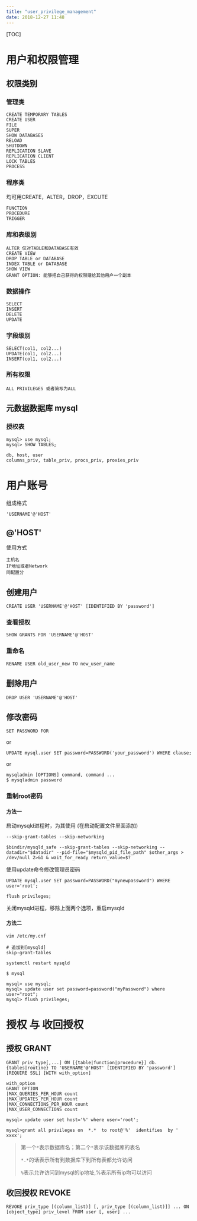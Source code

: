 ```yaml
---
title: "user_privilege_management"
date: 2018-12-27 11:48
---
```



[TOC]

# 用户和权限管理



## 权限类别

### 管理类

```
CREATE TEMPORARY TABLES
CREATE USER
FILE
SUPER
SHOW DATABASES
RELOAD
SHUTDOWN
REPLICATION SLAVE
REPLICATION CLIENT
LOCK TABLES
PROCESS
```



### 程序类

均可用CREATE，ALTER，DROP，EXCUTE

```
FUNCTION
PROCEDURE
TRIGGER
```





### 库和表级别

```
ALTER 仅对TABLE和DATABASE有效
CREATE VIEW
DROP TABLE or DATABASE
INDEX TABLE or DATABASE
SHOW VIEW
GRANT OPTION: 能够把自己获得的权限赠给其他用户一个副本
```



### 数据操作

```
SELECT
INSERT
DELETE
UPDATE
```



### 字段级别

```
SELECT(col1, col2...)
UPDATE(col1, col2...)
INSERT(col1, col2...)
```





### 所有权限

```
ALL PRIVILEGES 或者简写为ALL
```





## 元数据数据库 mysql

### 授权表

```
mysql> use mysql;
mysql> SHOW TABLES;
```

```
db, host, user
columns_priv, table_priv, procs_priv, proxies_priv
```



# 用户账号

组成格式

```
'USERNAME'@'HOST'
```



## @'HOST'

使用方式

```
主机名
IP地址或者Network
同配置分
```



## 创建用户

```
CREATE USER 'USERNAME'@'HOST' [IDENTIFIED BY 'password']
```



### 查看授权

```
SHOW GRANTS FOR 'USERNAME'@'HOST'
```



### 重命名

```
RENAME USER old_user_new TO new_user_name
```





## 删除用户

```
DROP USER 'USERNAME'@'HOST'
```



## 修改密码

```
SET PASSWORD FOR
```

or

```
UPDATE mysql.user SET password=PASSWORD('your_password') WHERE clause;
```

or

```
mysqladmin [OPTIONS] command, command ...
$ mysqladmin password
```



### 重制root密码



#### 方法一

启动mysqld进程时，为其使用 (在启动配置文件里面添加)

```
--skip-grant-tables --skip-networking
```

```
$bindir/mysqld_safe --skip-grant-tables --skip-networking --datadir="$datadir" --pid-file="$mysqld_pid_file_path" $other_args > /dev/null 2>&1 & wait_for_ready return_value=$?
```

使用update命令修改管理员密码

```
UPDATE mysql.user SET password=PASSWORD("mynewpassword") WHERE user='root';

flush privileges;
```

关闭mysqld进程，移除上面两个选项，重启mysqld



#### 方法二

```
vim /etc/my.cnf

# 追加到[mysqld]
skip-grant-tables
```



```
systemctl restart mysqld
```



```
$ mysql

mysql> use mysql;
mysql> update user set password=password("myPassword") where user="root";
mysql> flush privileges;
```



# 授权 与 收回授权

## 授权 GRANT

```
GRANT priv_type[,...] ON [{table|function|procedure}] db.{tables|routine} TO 'USERNAME'@'HOST' [IDENTIFIED BY 'password'] [REQUIRE SSL] [WITH with_option]
```

```
with_option
GRANT OPTION
|MAX_QUERIES_PER_HOUR count
|MAX_UPDATES_PER_HOUR count
|MAX_CONNECTIONS_PER_HOUR count
|MAX_USER_CONNECTIONS count
```



```
mysql> update user set host='%' where user='root';

mysql>grant all privileges on  *.*  to root@'%'  identifies  by ' xxxx';
```

> 第一个`*`表示数据库名；第二个`*`表示该数据库的表名
>
> `*.*`的话表示所有到数据库下到所有表都允许访问
>
> `%`表示允许访问到mysql的ip地址,%表示所有ip均可以访问



## 收回授权 REVOKE

```
REVOKE priv_type [(column_list)] [, priv_type [(column_list)]] ... ON [object_type] priv_level FROM user [, user] ...
```





